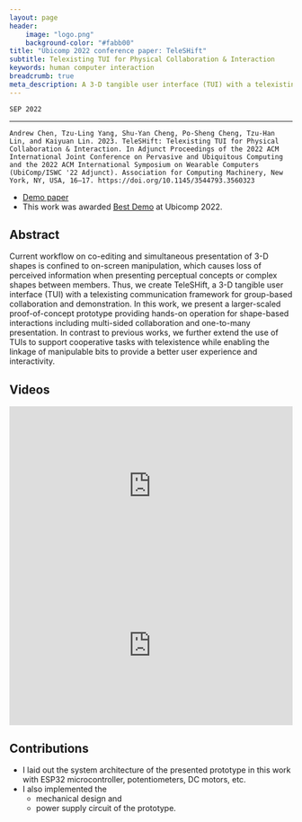 ```yaml
---
layout: page
header:
    image: "logo.png"
    background-color: "#fabb00"
title: "Ubicomp 2022 conference paper: TeleSHift"
subtitle: Telexisting TUI for Physical Collaboration & Interaction
keywords: human computer interaction
breadcrumb: true
meta_description: A 3-D tangible user interface (TUI) with a telexisting communication framework for group-based collaboration and demonstration.
---
```


`SEP 2022`

---

`Andrew Chen, Tzu-Ling Yang, Shu-Yan Cheng, Po-Sheng Cheng, Tzu-Han Lin, and Kaiyuan Lin. 2023. TeleSHift: Telexisting TUI for Physical Collaboration & Interaction. In Adjunct Proceedings of the 2022 ACM International Joint Conference on Pervasive and Ubiquitous Computing and the 2022 ACM International Symposium on Wearable Computers (UbiComp/ISWC '22 Adjunct). Association for Computing Machinery, New York, NY, USA, 16–17. https://doi.org/10.1145/3544793.3560323`

- [Demo paper](/docs/teleshift_acm.pdf)
- This work was awarded [Best Demo](/docs/Ubicomp_ISWC-2022-Teleshift-Best-Demo.pdf) at Ubicomp 2022.

## Abstract

Current workflow on co-editing and simultaneous presentation of 3-D shapes is confined to on-screen manipulation, which causes loss of perceived information when presenting perceptual concepts or complex shapes between members. Thus, we create TeleSHift, a 3-D tangible user interface (TUI) with a telexisting communication framework for group-based collaboration and demonstration. In this work, we present a larger-scaled proof-of-concept prototype providing hands-on operation for shape-based interactions including multi-sided collaboration and one-to-many presentation. In contrast to previous works, we further extend the use of TUIs to support cooperative tasks with telexistence while enabling the linkage of manipulable bits to provide a better user experience and interactivity.

## Videos

<div style="padding:56.25% 0 0 0;position:relative;"><iframe src="https://player.vimeo.com/video/749458064?h=e53bbfeec2&amp;badge=0&amp;autopause=0&amp;player_id=0&amp;app_id=58479" frameborder="0" allow="autoplay; fullscreen; picture-in-picture" allowfullscreen style="position:absolute;top:0;left:0;width:100%;height:100%;" title="TeleSHift: Telexisting TUI for Physical Collaboration and Interaction"></iframe></div><script src="https://player.vimeo.com/api/player.js"></script>

<div style="padding:56.25% 0 0 0;position:relative;"><iframe src="https://player.vimeo.com/video/749456595?h=03ad9067a9&amp;badge=0&amp;autopause=0&amp;player_id=0&amp;app_id=58479" frameborder="0" allow="autoplay; fullscreen; picture-in-picture" allowfullscreen style="position:absolute;top:0;left:0;width:100%;height:100%;" title="Short Demo of TeleSHift: Telexisting TUI for Physical Collaboration &amp;amp; Interaction"></iframe></div><script src="https://player.vimeo.com/api/player.js"></script>

## Contributions
- I laid out the system architecture of the presented prototype in this work with ESP32 microcontroller, potentiometers, DC motors, etc.
- I also implemented the
    - mechanical design and 
    - power supply circuit of the prototype.